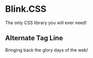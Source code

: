 # Blink.CSS

The only CSS library you will ever need!

## Alternate Tag Line

Bringing back the glory days of the web!

